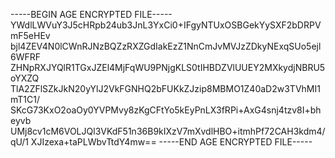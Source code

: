 -----BEGIN AGE ENCRYPTED FILE-----
YWdlLWVuY3J5cHRpb24ub3JnL3YxCi0+IFgyNTUxOSBGekYySXF2bDRPVmF5eHEv
bjl4ZEV4N0lCWnRJNzBQZzRXZGdIakEzZ1NnCmJvMVJzZDkyNExqSUo5ejl6WFRF
ZHNpRXJYQlR1TGxJZEl4MjFqWU9PNjgKLS0tIHBDZVlUUEY2MXkydjNBRU5oYXZQ
TlA2ZFlSZkJkN20yYlJ2VkFGNHQ2bFUKkZJzip8MBMO1Z40aD2w3TVhMI1mT1C1/
SKcG73KxO2oaOy0YVPMvy8zKgCFtYo5kEyPnLX3fRPi+AxG4snj4tzv8I+bheyvb
UMj8cv1cM6VOLJQl3VKdF51n36B9kIXzV7mXvdlHBO+itmhPf72CAH3kdm4/qU/1
XJIzexa+taPLWbvTtdY4mw==
-----END AGE ENCRYPTED FILE-----
